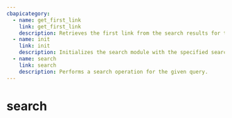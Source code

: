 ```yaml
---
cbapicategory:
  - name: get_first_link
    link: get_first_link
    description: Retrieves the first link from the search results for the given query.
  - name: init
    link: init
    description: Initializes the search module with the specified search engine.
  - name: search
    link: search
    description: Performs a search operation for the given query.
---
```

# search
<CBAPICategory />

